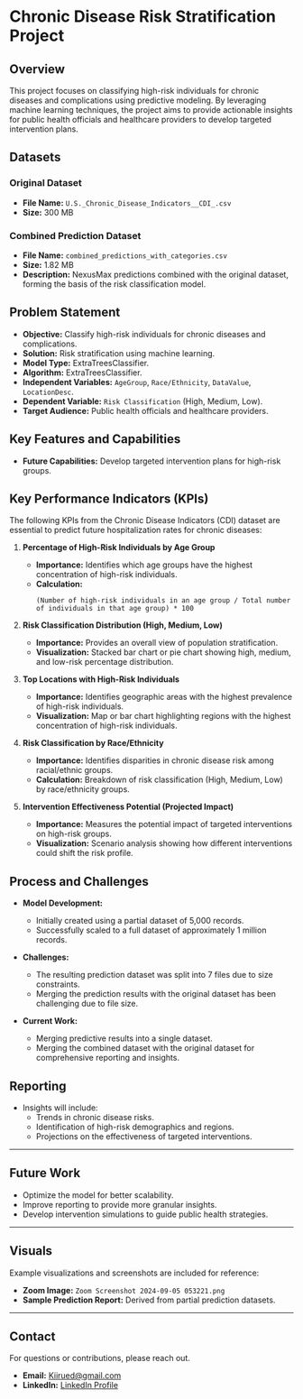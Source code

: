 # Chronic Disease Risk Stratification Project

## Overview
This project focuses on classifying high-risk individuals for chronic diseases and complications using predictive modeling. By leveraging machine learning techniques, the project aims to provide actionable insights for public health officials and healthcare providers to develop targeted intervention plans.

## Datasets
### Original Dataset
- **File Name:** `U.S._Chronic_Disease_Indicators__CDI_.csv`
- **Size:** 300 MB

### Combined Prediction Dataset
- **File Name:** `combined_predictions_with_categories.csv`
- **Size:** 1.82 MB
- **Description:** NexusMax predictions combined with the original dataset, forming the basis of the risk classification model.

## Problem Statement
- **Objective:** Classify high-risk individuals for chronic diseases and complications.
- **Solution:** Risk stratification using machine learning.
- **Model Type:** ExtraTreesClassifier.
- **Algorithm:** ExtraTreesClassifier.
- **Independent Variables:** `AgeGroup`, `Race/Ethnicity`, `DataValue`, `LocationDesc`.
- **Dependent Variable:** `Risk Classification` (High, Medium, Low).
- **Target Audience:** Public health officials and healthcare providers.

## Key Features and Capabilities
- **Future Capabilities:** Develop targeted intervention plans for high-risk groups.

## Key Performance Indicators (KPIs)
The following KPIs from the Chronic Disease Indicators (CDI) dataset are essential to predict future hospitalization rates for chronic diseases:

1. **Percentage of High-Risk Individuals by Age Group**
   - **Importance:** Identifies which age groups have the highest concentration of high-risk individuals.
   - **Calculation:**  
     ```
     (Number of high-risk individuals in an age group / Total number of individuals in that age group) * 100
     ```

2. **Risk Classification Distribution (High, Medium, Low)**
   - **Importance:** Provides an overall view of population stratification.
   - **Visualization:** Stacked bar chart or pie chart showing high, medium, and low-risk percentage distribution.

3. **Top Locations with High-Risk Individuals**
   - **Importance:** Identifies geographic areas with the highest prevalence of high-risk individuals.
   - **Visualization:** Map or bar chart highlighting regions with the highest concentration of high-risk individuals.

4. **Risk Classification by Race/Ethnicity**
   - **Importance:** Identifies disparities in chronic disease risk among racial/ethnic groups.
   - **Calculation:** Breakdown of risk classification (High, Medium, Low) by race/ethnicity groups.

5. **Intervention Effectiveness Potential (Projected Impact)**
   - **Importance:** Measures the potential impact of targeted interventions on high-risk groups.
   - **Visualization:** Scenario analysis showing how different interventions could shift the risk profile.

## Process and Challenges
- **Model Development:**
  - Initially created using a partial dataset of 5,000 records.
  - Successfully scaled to a full dataset of approximately 1 million records.
  
- **Challenges:**
  - The resulting prediction dataset was split into 7 files due to size constraints.
  - Merging the prediction results with the original dataset has been challenging due to file size.

- **Current Work:**
  - Merging predictive results into a single dataset.
  - Merging the combined dataset with the original dataset for comprehensive reporting and insights.

## Reporting
- Insights will include:
  - Trends in chronic disease risks.
  - Identification of high-risk demographics and regions.
  - Projections on the effectiveness of targeted interventions.

---

## Future Work
- Optimize the model for better scalability.
- Improve reporting to provide more granular insights.
- Develop intervention simulations to guide public health strategies.

---

## Visuals
Example visualizations and screenshots are included for reference:
- **Zoom Image:** `Zoom Screenshot 2024-09-05 053221.png`
- **Sample Prediction Report:** Derived from partial prediction datasets.

---

## Contact
For questions or contributions, please reach out.
- **Email:** [Kiirued@gmail.com](mailto:Kiirued@gmail.com)
- **LinkedIn:** [LinkedIn Profile](https://www.linkedin.com)
